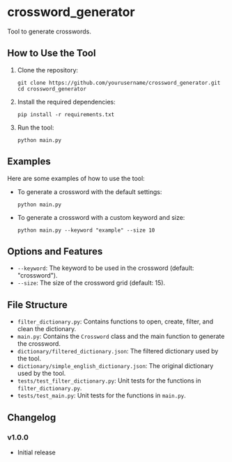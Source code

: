 # crossword_generator
Tool to generate crosswords.

## How to Use the Tool

1. Clone the repository:
    ```
    git clone https://github.com/yourusername/crossword_generator.git
    cd crossword_generator
    ```

2. Install the required dependencies:
    ```
    pip install -r requirements.txt
    ```

3. Run the tool:
    ```
    python main.py
    ```

## Examples

Here are some examples of how to use the tool:

- To generate a crossword with the default settings:
    ```
    python main.py
    ```

- To generate a crossword with a custom keyword and size:
    ```
    python main.py --keyword "example" --size 10
    ```

## Options and Features

- `--keyword`: The keyword to be used in the crossword (default: "crossword").
- `--size`: The size of the crossword grid (default: 15).

## File Structure

- `filter_dictionary.py`: Contains functions to open, create, filter, and clean the dictionary.
- `main.py`: Contains the `Crossword` class and the main function to generate the crossword.
- `dictionary/filtered_dictionary.json`: The filtered dictionary used by the tool.
- `dictionary/simple_english_dictionary.json`: The original dictionary used by the tool.
- `tests/test_filter_dictionary.py`: Unit tests for the functions in `filter_dictionary.py`.
- `tests/test_main.py`: Unit tests for the functions in `main.py`.

## Changelog

### v1.0.0
- Initial release

